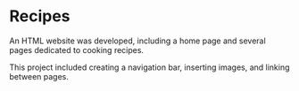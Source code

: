 # Recipes
An HTML website was developed, including a home page and several pages dedicated to cooking recipes.

This project included creating a navigation bar, inserting images, and linking between pages.